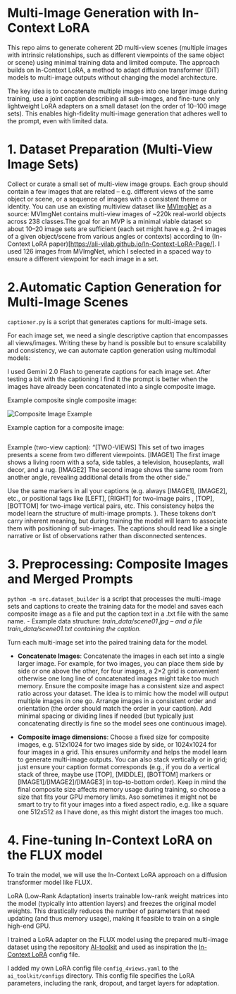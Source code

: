 # Multi-Image Generation with In-Context LoRA

This repo aims to generate coherent 2D multi-view scenes (multiple images with intrinsic relationships, such as different viewpoints of the same object or scene) using minimal training data and limited compute. The approach builds on In-Context LoRA, a method to adapt diffusion transformer (DiT) models to multi-image outputs without changing the model architecture.

The key idea is to concatenate multiple images into one larger image during training, use a joint caption describing all sub-images, and fine-tune only lightweight LoRA adapters on a small dataset (on the order of 10–100 image sets). This enables high-fidelity multi-image generation that adheres well to the prompt, even with limited data.

# 1. Dataset Preparation (Multi-View Image Sets)
Collect or curate a small set of multi-view image groups. Each group should contain a few images that are related – e.g. different views of the same object or scene, or a sequence of images with a consistent theme or identity. You can use an existing multiview dataset like [MVImgNet](https://github.com/GAP-LAB-CUHK-SZ/MVImgNet) as a source: MVImgNet contains multi-view images of ~220k real-world objects across 238 classes.The goal for an MVP is a minimal viable dataset so about 10–20 image sets are sufficient (each set might have e.g. 2–4 images of a given object/scene from various angles or contexts) according to (In-Context LoRA paper)[https://ali-vilab.github.io/In-Context-LoRA-Page/]. I used 126 images from MVImgNet, which I selected in a spaced way to ensure a different viewpoint for each image in a set.

# 2.Automatic Caption Generation for Multi-Image Scenes

`captioner.py` is a script that generates captions for multi-image sets.

For each image set, we need a single descriptive caption that encompasses all views/images. Writing these by hand is possible but to ensure scalability and consistency, we can automate caption generation using multimodal models:

I used Gemini 2.0 Flash to generate captions for each image set. After testing a bit with the captioning I find it the prompt is better when the images have already been concatenated into a single composite image. 

Example composite single composite image:

![Composite Image Example](https://raw.githubusercontent.com/ostris/multi-image-generation/main/images/composite_example.png)

Example caption for a composite image: 
```[FOUR-VIEWS] This set of four images show different angles of a light blue bag with a hexagonal pattern; [TOP-LEFT] This photo shows a side view of the bag leaning against a wall; [TOP-RIGHT] This photo shows another side view of the bag; [BOTTOM-LEFT] This photo shows a front view of the bag; [BOTTOM-RIGHT] This photo shows a back view of the bag.
```

Example (two-view caption): “[TWO-VIEWS] This set of two images presents a scene from two different viewpoints. [IMAGE1] The first image shows a living room with a sofa, side tables, a television, houseplants, wall decor, and a rug. [IMAGE2] The second image shows the same room from another angle, revealing additional details from the other side.”

Use the same markers in all your captions (e.g. always [IMAGE1], [IMAGE2], etc., or positional tags like [LEFT], [RIGHT] for two-image pairs
, [TOP], [BOTTOM] for two-image vertical pairs, etc. This consistency helps the model learn the structure of multi-image prompts. ). These tokens don’t carry inherent meaning, but during training the model will learn to associate them with positioning of sub-images. The captions should read like a single narrative or list of observations rather than disconnected sentences.

# 3. Preprocessing: Composite Images and Merged Prompts
 `python -m src.dataset_builder` is a script that processes the multi-image sets and captions to create the training data for the model and saves each composite image as a file and put the caption text in a .txt file with the same name.
    - Example data structure: *train_data/scene01.jpg – and a file train_data/scene01.txt containing the caption.*

Turn each multi-image set into the paired training data for the model.
- **Concatenate Images**: Concatenate the images in each set into a single larger image. For example, for two images, you can place them side by side or one above the other, for four images, a 2×2 grid is convenient otherwise one long line of concatenated images might take too much memory. Ensure the composite image has a consistent size and aspect ratio across your dataset. The idea is to mimic how the model will output multiple images in one go. Arrange images in a consistent order and orientation (the order should match the order in your caption). Add minimal spacing or dividing lines if needed (but typically just concatenating directly is fine so the model sees one continuous image).

 - **Composite image dimensions**: Choose a fixed size for composite images, e.g. 512x1024 for two images side by side, or 1024x1024 for four images in a grid. This ensures uniformity and helps the model learn to generate multi-image outputs. You can also stack vertically or in grid; just ensure your caption format corresponds (e.g., if you do a vertical stack of three, maybe use [TOP], [MIDDLE], [BOTTOM] markers or [IMAGE1]/[IMAGE2]/[IMAGE3] in top-to-bottom order). Keep in mind the final composite size affects memory usage during training, so choose a size that fits your GPU memory limits. Aso sometimes it might not be smart to try to fit your images into a fixed aspect radio, e.g. like a square one 512x512 as I have done, as this might distort the images too much.


# 4. Fine-tuning In-Context LoRA on the FLUX model
To train the model, we will use the In-Context LoRA approach on a diffusion transformer model like FLUX.

LoRA (Low-Rank Adaptation) inserts trainable low-rank weight matrices into the model (typically into attention layers) and freezes the original model weights. This drastically reduces the number of parameters that need updating (and thus memory usage), making it feasible to train on a single high-end GPU.

I trained a LoRA adapter on the FLUX model using the prepared multi-image dataset using the repository [AI-toolkit](https://github.com/ostris/ai-toolkit) and used as inspiration the [In-Context LoRA](https://github.com/ali-vilab/In-Context-LoRA/tree/main) config file.

I added my own LoRA config file `config_4views.yaml` to the `ai_toolkit/configs` directory. This config file specifies the LoRA parameters, including the rank, dropout, and target layers for adaptation.